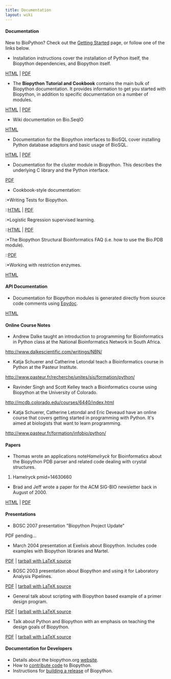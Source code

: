 ```yaml
---
title: Documentation
layout: wiki
---
```


#### Documentation

New to BioPython? Check out the [Getting
Started](Getting_Started "wikilink") page, or follow one of the links
below.

-   Installation instructions cover the installation of Python itself,
    the Biopython dependencies, and Biopython itself.

  
[HTML](http://biopython.org/DIST/docs/install/Installation.html) |
[PDF](http://biopython.org/DIST/docs/install/Installation.pdf)

-   The **Biopython Tutorial and Cookbook** contains the main bulk of
    Biopython documentation. It provides information to get you started
    with Biopython, in addition to specific documentation on a number
    of modules.

  
[HTML](http://biopython.org/DIST/docs/tutorial/Tutorial.html) |
[PDF](http://biopython.org/DIST/docs/tutorial/Tutorial.pdf)

-   Wiki documentation on Bio.SeqIO

  
[HTML](SeqIO "wikilink")

-   Documentation for the Biopython interfaces to BioSQL cover
    installing Python database adaptors and basic usage of BioSQL.

  
[HTML](http://biopython.org/DIST/docs/biosql/python_biosql_basic.html) |
[PDF](http://biopython.org/DIST/docs/biosql/python_biosql_basic.pdf)

-   Documentation for the cluster module in Biopython. This describes
    the underlying C library and the Python interface.

  
[PDF](http://biopython.org/DIST/docs/cluster/cluster.pdf)

-   Cookbook-style documentation:

:\*Writing Tests for Biopython.

::[HTML](http://biopython.org/DIST/docs/cookbook/biopython_test.html) |
[PDF](http://biopython.org/DIST/docs/cookbook/biopython_test.pdf)

:\*Logistic Regression supervised learning.

::[HTML](http://biopython.org/DIST/docs/cookbook/LogisticRegression.html)
| [PDF](http://biopython.org/DIST/docs/cookbook/LogisticRegression.pdf)

:\*The Biopython Structural Bioinformatics FAQ (i.e. how to use the
Bio.PDB module).

::[PDF](http://biopython.org/DIST/docs/cookbook/biopdb_faq.pdf)

:\*Working with restriction enzymes.

  
  
[HTML](http://biopython.org/DIST/docs/cookbook/Restriction.html)

#### API Documentation

-   Documentation for Biopython modules is generated directly from
    source code comments using [Epydoc](http://epydoc.sourceforge.net/).

  
[HTML](http://biopython.org/DIST/docs/api/public/trees.html)

#### Online Course Notes

-   Andrew Dalke taught an introduction to programming for
    Bioinformatics in Python class at the National Bioinformatics
    Network in South Africa.

  
<http://www.dalkescientific.com/writings/NBN/>

-   Katja Schuerer and Catherine Letondal teach a Bioinformatics course
    in Python at the Pasteur Institute.

  
<http://www.pasteur.fr/recherche/unites/sis/formation/python/>

-   Ravinder Singh and Scott Kelley teach a Bioinformatics course using
    Biopython at the University of Colorado.

  
<http://mcdb.colorado.edu/courses/6440/index.html>

-   Katja Schuerer, Catherine Letondal and Eric Deveaud have an online
    course that covers getting started in programming with Python. It's
    aimed at biologists that want to learn programming.

  
<http://www.pasteur.fr/formation/infobio/python/>

#### Papers

-   Thomas wrote an applications note<cite>Hamelryck</cite> for
    Bioinformatics about the Biopython PDB parser and related code
    dealing with crystal structures.

<biblio>

1.  Hamelryck pmid=14630660

</biblio>

-   Brad and Jeff wrote a paper for the ACM SIG-BIO newsletter back in
    August of 2000.

  
[HTML](http://biopython.org/DIST/docs/acm/ACMbiopy.html) |
[PDF](http://biopython.org/DIST/docs/acm/ACMbiopy.pdf)

#### Presentations

-   BOSC 2007 presentation "Biopython Project Update"

  
PDF pending...

-   March 2004 presentation at Exelixis about Biopython. Includes code
    examples with Biopython libraries and Martel.

  
[PDF](http://biopython.org/DIST/docs/presentations/biopython_exelixis.pdf)
| [tarball with LaTeX
source](http://biopython.org/DIST/docs/presentations/biopython_exelixis.tar.gz)

-   BOSC 2003 presentation about Biopython and using it for Laboratory
    Analysis Pipelines.

  
[PDF](http://biopython.org/DIST/docs/presentations/bosc_biopython.pdf) |
[tarball with LaTeX
source](http://biopython.org/DIST/docs/presentations/bosc_biopython.tar.gz)

-   General talk about scripting with Biopython based example of a
    primer design program.

  
[PDF](http://biopython.org/DIST/docs/presentations/scripting.pdf) |
[tarball with LaTeX
source](http://biopython.org/DIST/docs/presentations/scripting.tar.gz)

-   Talk about Python and Biopython with an emphasis on teaching the
    design goals of Biopython.

  
[PDF](http://biopython.org/DIST/docs/presentations/biopython.pdf) |
[tarball with LaTeX
source](http://biopython.org/DIST/docs/presentations/biopy_group.tar.gz)

#### Documentation for Developers

-   Details about the biopython.org [website](website "wikilink").
-   How to [contribute code](Contributing "wikilink") to Biopython.
-   Instructions for [building a release](building_a_release "wikilink")
    of Biopython.


